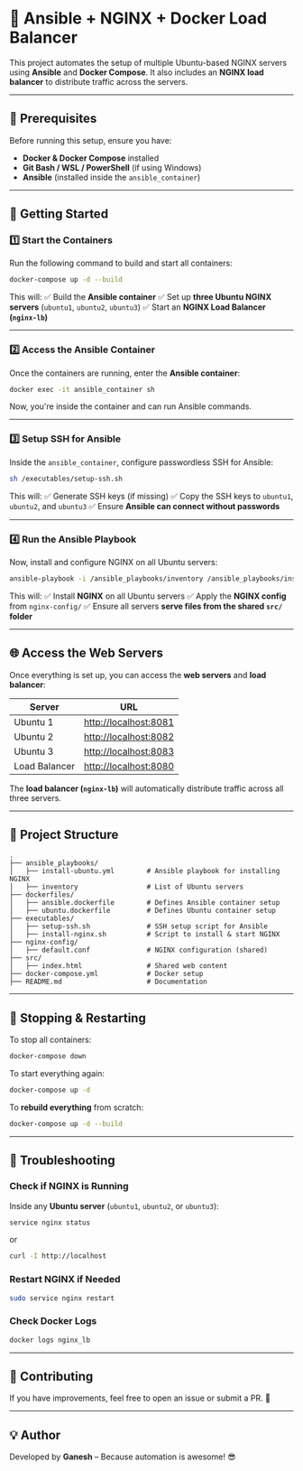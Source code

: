 # 🚀 Ansible + NGINX + Docker Load Balancer

This project automates the setup of multiple Ubuntu-based NGINX servers using **Ansible** and **Docker Compose**. It also includes an **NGINX load balancer** to distribute traffic across the servers.

---

## 📌 Prerequisites

Before running this setup, ensure you have:

- **Docker & Docker Compose** installed
- **Git Bash / WSL / PowerShell** (if using Windows)
- **Ansible** (installed inside the `ansible_container`)

---

## 🚀 Getting Started

### **1️⃣ Start the Containers**

Run the following command to build and start all containers:

```sh
docker-compose up -d --build
```

This will:
✅ Build the **Ansible container**
✅ Set up **three Ubuntu NGINX servers** (`ubuntu1`, `ubuntu2`, `ubuntu3`)
✅ Start an **NGINX Load Balancer (`nginx-lb`)**

---

### **2️⃣ Access the Ansible Container**

Once the containers are running, enter the **Ansible container**:

```sh
docker exec -it ansible_container sh
```

Now, you're inside the container and can run Ansible commands.

---

### **3️⃣ Setup SSH for Ansible**

Inside the `ansible_container`, configure passwordless SSH for Ansible:

```sh
sh /executables/setup-ssh.sh
```

This will:
✅ Generate SSH keys (if missing)
✅ Copy the SSH keys to `ubuntu1`, `ubuntu2`, and `ubuntu3`
✅ Ensure **Ansible can connect without passwords**

---

### **4️⃣ Run the Ansible Playbook**

Now, install and configure NGINX on all Ubuntu servers:

```sh
ansible-playbook -i /ansible_playbooks/inventory /ansible_playbooks/install-ubuntu.yml
```

This will:
✅ Install **NGINX** on all Ubuntu servers
✅ Apply the **NGINX config** from `nginx-config/`
✅ Ensure all servers **serve files from the shared `src/` folder**

---

## 🌐 Access the Web Servers

Once everything is set up, you can access the **web servers** and **load balancer**:

| Server        | URL                                            |
| ------------- | ---------------------------------------------- |
| Ubuntu 1      | [http://localhost:8081](http://localhost:8081) |
| Ubuntu 2      | [http://localhost:8082](http://localhost:8082) |
| Ubuntu 3      | [http://localhost:8083](http://localhost:8083) |
| Load Balancer | [http://localhost:8080](http://localhost:8080) |

The **load balancer (`nginx-lb`)** will automatically distribute traffic across all three servers.

---

## 📂 Project Structure

```
.
├── ansible_playbooks/
│   ├── install-ubuntu.yml        # Ansible playbook for installing NGINX
│   ├── inventory                 # List of Ubuntu servers
├── dockerfiles/
│   ├── ansible.dockerfile        # Defines Ansible container setup
│   ├── ubuntu.dockerfile         # Defines Ubuntu container setup
├── executables/
│   ├── setup-ssh.sh              # SSH setup script for Ansible
│   ├── install-nginx.sh          # Script to install & start NGINX
├── nginx-config/
│   ├── default.conf              # NGINX configuration (shared)
├── src/
│   ├── index.html                # Shared web content
├── docker-compose.yml            # Docker setup
├── README.md                     # Documentation
```

---

## 🔄 Stopping & Restarting

To stop all containers:

```sh
docker-compose down
```

To start everything again:

```sh
docker-compose up -d
```

To **rebuild everything** from scratch:

```sh
docker-compose up -d --build
```

---

## 🔧 Troubleshooting

### **Check if NGINX is Running**

Inside any **Ubuntu server** (`ubuntu1`, `ubuntu2`, or `ubuntu3`):

```sh
service nginx status
```

or

```sh
curl -I http://localhost
```

### **Restart NGINX if Needed**

```sh
sudo service nginx restart
```

### **Check Docker Logs**

```sh
docker logs nginx_lb
```

---

## 📢 Contributing

If you have improvements, feel free to open an issue or submit a PR. 🚀

---

## 💡 Author

Developed by **Ganesh** – Because automation is awesome! 😎
